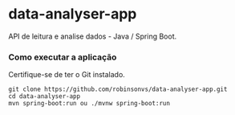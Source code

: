 # data-analyser-app

API de leitura e analise dados - Java / Spring Boot.
### Como executar a aplicação
Certifique-se de ter o Git instalado.
```
git clone https://github.com/robinsonvs/data-analyser-app.git
cd data-analyser-app
mvn spring-boot:run ou ./mvnw spring-boot:run
```